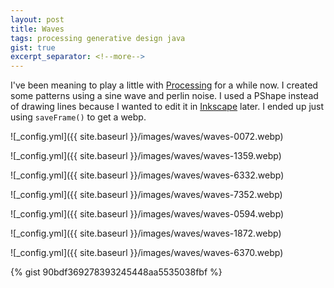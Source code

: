 ```yaml
---
layout: post
title: Waves
tags: processing generative design java
gist: true
excerpt_separator: <!--more-->
---
```


I've been meaning to play a little with [Processing](https://processing.org/) for a while now. I created some patterns using a sine wave and perlin noise. 
I used a PShape instead of drawing lines because I wanted to edit it in [Inkscape](https://inkscape.org/) later. I ended up just using `saveFrame()` to get a webp. 

![_config.yml]({{ site.baseurl }}/images/waves/waves-0072.webp)

<!--more-->

![_config.yml]({{ site.baseurl }}/images/waves/waves-1359.webp)

![_config.yml]({{ site.baseurl }}/images/waves/waves-6332.webp)

![_config.yml]({{ site.baseurl }}/images/waves/waves-7352.webp)

![_config.yml]({{ site.baseurl }}/images/waves/waves-0594.webp)

![_config.yml]({{ site.baseurl }}/images/waves/waves-1872.webp)

![_config.yml]({{ site.baseurl }}/images/waves/waves-6370.webp)

{% gist 90bdf369278393245448aa5535038fbf %}



